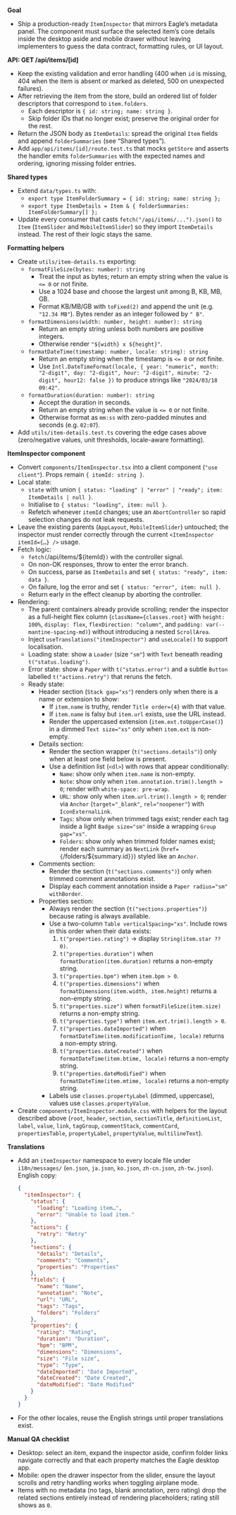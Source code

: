 **Goal**
- Ship a production-ready `ItemInspector` that mirrors Eagle’s metadata panel. The component must surface the selected item’s core details inside the desktop aside and mobile drawer without leaving implementers to guess the data contract, formatting rules, or UI layout.

**API: GET /api/items/[id]**
- Keep the existing validation and error handling (400 when `id` is missing, 404 when the item is absent or marked as deleted, 500 on unexpected failures).
- After retrieving the item from the store, build an ordered list of folder descriptors that correspond to `item.folders`.
  - Each descriptor is `{ id: string; name: string }`.
  - Skip folder IDs that no longer exist; preserve the original order for the rest.
- Return the JSON body as `ItemDetails`: spread the original `Item` fields and append `folderSummaries` (see “Shared types”).
- Add `app/api/items/[id]/route.test.ts` that mocks `getStore` and asserts the handler emits `folderSummaries` with the expected names and ordering, ignoring missing folder entries.

**Shared types**
- Extend `data/types.ts` with:
  - `export type ItemFolderSummary = { id: string; name: string };`
  - `export type ItemDetails = Item & { folderSummaries: ItemFolderSummary[] };`
- Update every consumer that casts `fetch("/api/items/...").json()` to `Item` (`ItemSlider` and `MobileItemSlider`) so they import `ItemDetails` instead. The rest of their logic stays the same.

**Formatting helpers**
- Create `utils/item-details.ts` exporting:
  - `formatFileSize(bytes: number): string`
    - Treat the input as bytes; return an empty string when the value is `<= 0` or not finite.
    - Use a 1024 base and choose the largest unit among B, KB, MB, GB.
    - Format KB/MB/GB with `toFixed(2)` and append the unit (e.g. `"12.34 MB"`). Bytes render as an integer followed by `" B"`.
  - `formatDimensions(width: number, height: number): string`
    - Return an empty string unless both numbers are positive integers.
    - Otherwise render `"${width} x ${height}"`.
  - `formatDateTime(timestamp: number, locale: string): string`
    - Return an empty string when the timestamp is `<= 0` or not finite.
    - Use `Intl.DateTimeFormat(locale, { year: "numeric", month: "2-digit", day: "2-digit", hour: "2-digit", minute: "2-digit", hour12: false })` to produce strings like `"2024/03/18 09:42"`.
  - `formatDuration(duration: number): string`
    - Accept the duration in seconds.
    - Return an empty string when the value is `<= 0` or not finite.
    - Otherwise format as `mm:ss` with zero-padded minutes and seconds (e.g. `02:07`).
- Add `utils/item-details.test.ts` covering the edge cases above (zero/negative values, unit thresholds, locale-aware formatting).

**ItemInspector component**
- Convert `components/ItemInspector.tsx` into a client component (`"use client"`). Props remain `{ itemId: string }`.
- Local state:
  - `state` with union `{ status: "loading" | "error" | "ready"; item: ItemDetails | null }`.
  - Initialise to `{ status: "loading", item: null }`.
  - Refetch whenever `itemId` changes; use an `AbortController` so rapid selection changes do not leak requests.
- Leave the existing parents (`AppLayout`, `MobileItemSlider`) untouched; the inspector must render correctly through the current `<ItemInspector itemId={…} />` usage.
- Fetch logic:
  - `fetch(`/api/items/${itemId}`)` with the controller signal.
  - On non-OK responses, throw to enter the error branch.
  - On success, parse as `ItemDetails` and set `{ status: "ready", item: data }`.
  - On failure, log the error and set `{ status: "error", item: null }`.
  - Return early in the effect cleanup by aborting the controller.
- Rendering:
  - The parent containers already provide scrolling; render the inspector as a full-height flex column (`className={classes.root}` with `height: 100%`, `display: flex`, `flexDirection: "column"`, and `padding: var(--mantine-spacing-md)`) without introducing a nested `ScrollArea`.
  - Inject `useTranslations("itemInspector")` and `useLocale()` to support localisation.
  - Loading state: show a `Loader` (size `"sm"`) with `Text` beneath reading `t("status.loading")`.
  - Error state: show a `Paper` with `t("status.error")` and a subtle `Button` labelled `t("actions.retry")` that reruns the fetch.
  - Ready state:
    - Header section (`Stack gap="xs"`) renders only when there is a name or extension to show:
      - If `item.name` is truthy, render `Title order={4}` with that value.
      - If `item.name` is falsy but `item.url` exists, use the URL instead.
      - Render the uppercased extension (`item.ext.toUpperCase()`) in a dimmed `Text size="xs"` only when `item.ext` is non-empty.
    - Details section:
      - Render the section wrapper (`t("sections.details")`) only when at least one field below is present.
      - Use a definition list (`<dl>`) with rows that appear conditionally:
        - `Name`: show only when `item.name` is non-empty.
        - `Note`: show only when `item.annotation.trim().length > 0`; render with `white-space: pre-wrap`.
        - `URL`: show only when `item.url.trim().length > 0`; render via `Anchor` (`target="_blank"`, `rel="noopener"`) with `IconExternalLink`.
        - `Tags`: show only when trimmed tags exist; render each tag inside a light `Badge size="sm"` inside a wrapping `Group gap="xs"`.
        - `Folders`: show only when trimmed folder names exist; render each summary as `NextLink` (`href={`/folders/${summary.id}`}`) styled like an `Anchor`.
    - Comments section:
      - Render the section (`t("sections.comments")`) only when trimmed comment annotations exist.
      - Display each comment annotation inside a `Paper radius="sm" withBorder`.
    - Properties section:
      - Always render the section (`t("sections.properties")`) because rating is always available.
      - Use a two-column `Table verticalSpacing="xs"`. Include rows in this order when their data exists:
        1. `t("properties.rating")` → display `String(item.star ?? 0)`.
        2. `t("properties.duration")` when `formatDuration(item.duration)` returns a non-empty string.
        3. `t("properties.bpm")` when `item.bpm > 0`.
        4. `t("properties.dimensions")` when `formatDimensions(item.width, item.height)` returns a non-empty string.
        5. `t("properties.size")` when `formatFileSize(item.size)` returns a non-empty string.
        6. `t("properties.type")` when `item.ext.trim().length > 0`.
        7. `t("properties.dateImported")` when `formatDateTime(item.modificationTime, locale)` returns a non-empty string.
        8. `t("properties.dateCreated")` when `formatDateTime(item.btime, locale)` returns a non-empty string.
        9. `t("properties.dateModified")` when `formatDateTime(item.mtime, locale)` returns a non-empty string.
      - Labels use `classes.propertyLabel` (dimmed, uppercase), values use `classes.propertyValue`.
- Create `components/ItemInspector.module.css` with helpers for the layout described above (`root`, `header`, `section`, `sectionTitle`, `definitionList`, `label`, `value`, `link`, `tagGroup`, `commentStack`, `commentCard`, `propertiesTable`, `propertyLabel`, `propertyValue`, `multilineText`).

**Translations**
- Add an `itemInspector` namespace to every locale file under `i18n/messages/` (`en.json`, `ja.json`, `ko.json`, `zh-cn.json`, `zh-tw.json`). English copy:
  ```json
  {
    "itemInspector": {
      "status": {
        "loading": "Loading item…",
        "error": "Unable to load item."
      },
      "actions": {
        "retry": "Retry"
      },
      "sections": {
        "details": "Details",
        "comments": "Comments",
        "properties": "Properties"
      },
      "fields": {
        "name": "Name",
        "annotation": "Note",
        "url": "URL",
        "tags": "Tags",
        "folders": "Folders"
      },
      "properties": {
        "rating": "Rating",
        "duration": "Duration",
        "bpm": "BPM",
        "dimensions": "Dimensions",
        "size": "File size",
        "type": "Type",
        "dateImported": "Date Imported",
        "dateCreated": "Date Created",
        "dateModified": "Date Modified"
      }
    }
  }
  ```
- For the other locales, reuse the English strings until proper translations exist.

**Manual QA checklist**
- Desktop: select an item, expand the inspector aside, confirm folder links navigate correctly and that each property matches the Eagle desktop app.
- Mobile: open the drawer inspector from the slider, ensure the layout scrolls and retry handling works when toggling airplane mode.
- Items with no metadata (no tags, blank annotation, zero rating) drop the related sections entirely instead of rendering placeholders; rating still shows as `0`.
